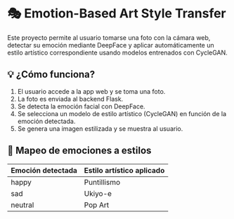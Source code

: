 # 🎭 Emotion-Based Art Style Transfer

Este proyecto permite al usuario tomarse una foto con la cámara web, detectar su emoción mediante DeepFace y aplicar automáticamente un estilo artístico correspondiente usando modelos entrenados con CycleGAN.

## 💡 ¿Cómo funciona?

1. El usuario accede a la app web y se toma una foto.
2. La foto es enviada al backend Flask.
3. Se detecta la emoción facial con DeepFace.
4. Se selecciona un modelo de estilo artístico (CycleGAN) en función de la emoción detectada.
5. Se genera una imagen estilizada y se muestra al usuario.

## 🎨 Mapeo de emociones a estilos

| Emoción detectada | Estilo artístico aplicado |
|-------------------|---------------------------|
| happy             | Puntillismo               |
| sad               | Ukiyo-e                   |
| neutral           | Pop Art                   |
